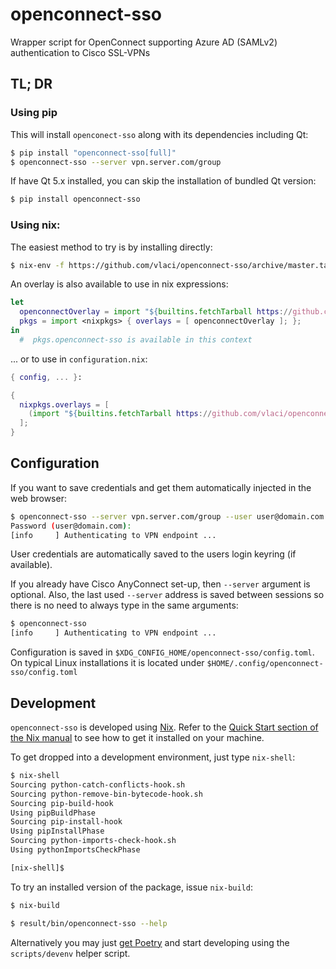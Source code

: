 # openconnect-sso

Wrapper script for OpenConnect supporting Azure AD (SAMLv2) authentication
to Cisco SSL-VPNs

## TL; DR

### Using pip

This will install `openconect-sso` along with its dependencies including Qt:
```bash
$ pip install "openconnect-sso[full]"
$ openconnect-sso --server vpn.server.com/group
```

If have Qt 5.x installed, you can skip the installation of bundled Qt version:

``` bash
$ pip install openconnect-sso
```

### Using nix:

The easiest method to try is by installing directly:

``` bash
$ nix-env -f https://github.com/vlaci/openconnect-sso/archive/master.tar.gz -i
```

An overlay is also available to use in nix expressions:

``` nix
let
  openconnectOverlay = import "${builtins.fetchTarball https://github.com/vlaci/openconnect-sso/archive/master.tar.gz}/overlay.nix";
  pkgs = import <nixpkgs> { overlays = [ openconnectOverlay ]; };
in
  #  pkgs.openconnect-sso is available in this context
```


... or to use in `configuration.nix`:

``` nix
{ config, ... }:

{
  nixpkgs.overlays = [
    (import "${builtins.fetchTarball https://github.com/vlaci/openconnect-sso/archive/master.tar.gz}/overlay.nix")
  ];
}
```

## Configuration

If you want to save credentials and get them automatically
injected in the web browser:

```bash
$ openconnect-sso --server vpn.server.com/group --user user@domain.com
Password (user@domain.com):
[info     ] Authenticating to VPN endpoint ...
```

User credentials are automatically saved to the users login keyring (if available).

If you already have Cisco AnyConnect set-up, then `--server` argument is optional.
Also, the last used `--server` address is saved between sessions so there is no need
to always type in the same arguments:

```bash
$ openconnect-sso
[info     ] Authenticating to VPN endpoint ...
```

Configuration is saved in `$XDG_CONFIG_HOME/openconnect-sso/config.toml`. On typical
Linux installations it is located under `$HOME/.config/openconnect-sso/config.toml`

## Development

`openconnect-sso` is developed using [Nix](https://nixos.org/nix/). Refer to the [Quick Start section of
the Nix manual](https://nixos.org/nix/manual/#chap-quick-start) to see how to
get it installed on your machine.

To get dropped into a development environment, just type `nix-shell`:

``` bash
$ nix-shell
Sourcing python-catch-conflicts-hook.sh
Sourcing python-remove-bin-bytecode-hook.sh
Sourcing pip-build-hook
Using pipBuildPhase
Sourcing pip-install-hook
Using pipInstallPhase
Sourcing python-imports-check-hook.sh
Using pythonImportsCheckPhase

[nix-shell]$ 
```


To try an installed version of the package, issue `nix-build`:

``` bash
$ nix-build

$ result/bin/openconnect-sso --help
```

Alternatively you may just [get Poetry](https://python-poetry.org/docs/) and
start developing using the `scripts/devenv` helper script.
